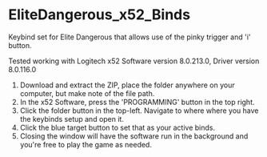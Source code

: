 # EliteDangerous_x52_Binds
Keybind set for Elite Dangerous that allows use of the pinky trigger and 'i' button.

Tested working with Logitech x52 Software version 8.0.213.0, Driver version 8.0.116.0

1. Download and extract the ZIP, place the folder anywhere on your computer, but make note of the file path.
2. In the x52 Software, press the 'PROGRAMMING' button in the top right.
3. Click the folder button in the top-left. Navigate to where where you have the keybinds setup and open it. 
4. Click the blue target button to set that as your active binds.
5. Closing the window will have the software run in the background and you're free to play the game as needed.
